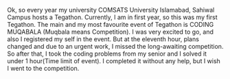 Ok, so every year my university COMSATS University Islamabad, Sahiwal Campus hosts a Tegathon. Currently, I am in first year, so this was my first Tegathon. The main and my most
favourite event of Tegathon is CODING MUQABALA (Muqbala means Competition). I was very excited to go, and also I registered my self in the event. But at the eleventh hour, plans
changed and due to an urgent work, I missed the long-awaiting competition. So after that, I took the coding problems from my senior and I solved it under 1 hour(Time limit of event).
I completed it without any help, but I wish I went to the competition.
